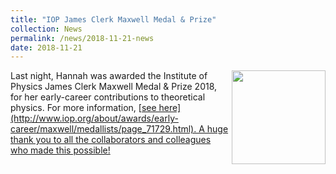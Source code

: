 ```yaml
---
title: "IOP James Clerk Maxwell Medal & Prize"
collection: News
permalink: /news/2018-11-21-news
date: 2018-11-21
---
```

<img src="{{ '/images/maxwell.jpg'}}" width='150' align='right' />
Last night, Hannah was awarded the Institute of Physics James Clerk Maxwell Medal & Prize 2018, for her early-career contributions to theoretical physics. For more information, [<u>see here] (http://www.iop.org/about/awards/early-career/maxwell/medallists/page_71729.html). A huge thank you to all the collaborators and colleagues who made this possible! 
